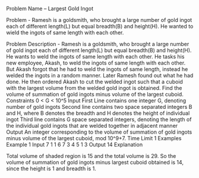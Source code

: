 
Problem Name – Largest Gold Ingot

Problem - Ramesh is a goldsmith, who brought a large number of gold ingot each of different length(L) but equal breadth(B) and height(H). He wanted to wield the ingots of same length with each other.


Problem Description - Ramesh is a goldsmith, who brought a large number of gold ingot each of different length(L) but equal breadth(B) and height(H). He wants to weld the ingots of same length with each other. He tasks his new employee, Akash, to weld the ingots of same length with each other. But Akash forgot that he had to weld the ingots of same length, instead he welded the ingots in a random manner.
Later Ramesh found out what he had done. He then ordered Akash to cut the welded ingot such that a cuboid with the largest volume from the welded gold ingot is obtained.
Find the volume of summation of gold ingots minus volume of the largest cuboid.
Constraints
0 < G < 10^5
Input
First Line contains one integer G, denoting number of gold ingots
Second line contains two space separated integers B and H, where B denotes the breadth and H denotes the height of individual ingot
Third line contains G space separated integers, denoting the length of the individual gold ingots that are welded together in adjacent manner
Output
An integer corresponding to the volume of summation of gold ingots minus volume of the largest cuboid, mod 10^9+7.
Time Limit
1
Examples
Example 1
Input
7
1 1
6 7 3 4 5 1 3
Output
14
Explanation
 
Total volume of shaded region is 15 and the total volume is 29. So the volume of summation of gold ingots minus largest cuboid obtained is 14, since the height is 1 and breadth is 1.
